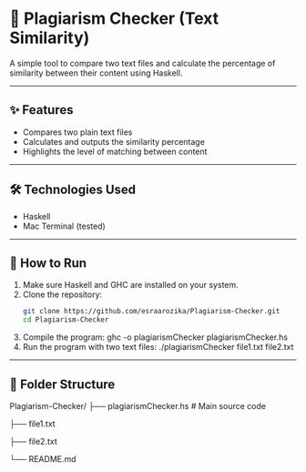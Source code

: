 # 📝 Plagiarism Checker (Text Similarity)

A simple tool to compare two text files and calculate the percentage of similarity between their content using Haskell.

---

## ✨ Features

- Compares two plain text files
- Calculates and outputs the similarity percentage
- Highlights the level of matching between content

---

## 🛠️ Technologies Used

- Haskell
- Mac Terminal (tested)

---

## 🚀 How to Run

1. Make sure Haskell and GHC are installed on your system.
2. Clone the repository:
   ```bash
   git clone https://github.com/esraarozika/Plagiarism-Checker.git
   cd Plagiarism-Checker
3. Compile the program:
   ghc -o plagiarismChecker plagiarismChecker.hs
4. Run the program with two text files:
   ./plagiarismChecker file1.txt file2.txt

---

## 📂 Folder Structure

Plagiarism-Checker/
├── plagiarismChecker.hs   # Main source code

├── file1.txt             

├── file2.txt            

└── README.md





